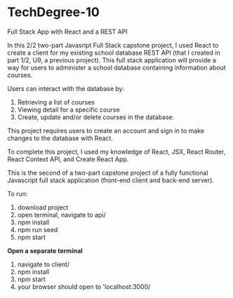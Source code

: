 # TechDegree-10
Full Stack App with React and a REST API 

In this 2/2 two-part Javasript Full Stack capstone project, I used React to create a client for my existing school database REST API (that I created in part 1/2, U9, a previous project). This full stack application will provide a way for users to administer a school database containing information about courses. 

Users can interact with the database by: 
1. Retrieving a list of courses
2. Viewing detail for a specific course 
3. Create, update and/or delete courses in the database.

This project requires users to create an account and sign in to make changes to the database with React. 

To complete this project, I used my knowledge of React, JSX, React Router, React Context API, and Create React App.

This is the second of a two-part capstone project of a fully functional Javascript full stack application (front-end client and back-end server). 




To run: 
1. download project
2. open terminal, navigate to api/
3. npm install
5. npm run seed
6. npm start

**Open a separate terminal** 
1. navigate to client/
2. npm install
3. npm start
4. your browser should open to 'localhost:3000/
